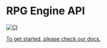 # RPG Engine API

[![CI](https://github.com/RPGOnlineNFT/rpg-api/actions/workflows/main.yml/badge.svg?branch=master)](https://github.com/RPGOnlineNFT/rpg-api/actions/workflows/main.yml)

[To get started, please check our docs.
](https://developerremotejobs-docs.atlassian.net/)
